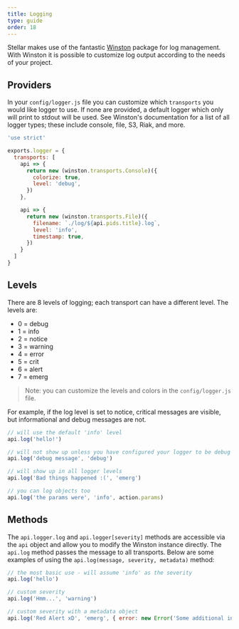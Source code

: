 ```yaml
---
title: Logging
type: guide
order: 18
---
```


Stellar makes use of the fantastic [Winston](https://www.npmjs.com/package/winston) package for log management. With Winston it is possible to customize log output according to the needs of your project.

## Providers

In your `config/logger.js` file you can customize which `transports` you would like logger to use. If none are provided, a default logger which only will print to stdout will be used. See Winston's documentation for a list of all logger types; these include console, file, S3, Riak, and more.

```js
'use strict'

exports.logger = {
  transports: [
    api => {
      return new (winston.transports.Console)({
        colorize: true,
        level: 'debug',
      })
    },

    api => {
      return new (winston.transports.File)({
        filename: `./log/${api.pids.title}.log`,
        level: 'info',
        timestamp: true,
      })
    }
  ]
}
```

## Levels

There are 8 levels of logging; each transport can have a different level. The levels are:

- 0 = debug
- 1 = info
- 2 = notice
- 3 = warning
- 4 = error
- 5 = crit
- 6 = alert
- 7 = emerg

> Note: you can customize the levels and colors in the `config/logger.js` file.

For example, if the log level is set to notice, critical messages are visible, but informational and debug messages are not.

```js
// will use the default 'info' level
api.log('hello!')

// will not show up unless you have configured your logger to be debug
api.log('debug message', 'debug')

// will show up in all logger levels
api.log('Bad things happened :(', 'emerg')

// you can log objects too
api.log('the params were', 'info', action.params)
```

## Methods

The `api.logger.log` and `api.logger[severity]` methods are accessible via the `api` object and allow you to modify the Winston instance directly. The `api.log` method passes the message to all transports. Below are some examples of using the `api.log(message, severity, metadata)` method:

```js
// the most basic use - will assume 'info' as the severity
api.log('hello')

// custom severity
api.log('Hmm...', 'warning')

// custom severity with a metadata object
api.log('Red Alert xD', 'emerg', { error: new Error('Some additional information!') })
```
